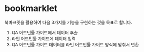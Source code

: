 # bookmarklet

북마크릿을 활용하여 다음 3가지를 기능을 구현하는 것을 목표로 합니다.
1. QA 어드민툴 가이드에서 데이터 추출
2. 라인 어드민툴 가이드에 데이터 입력
3. QA 어드민툴 가이드 데이터를 라인 어드민툴 가이드 양식에 맞춰서 변환
